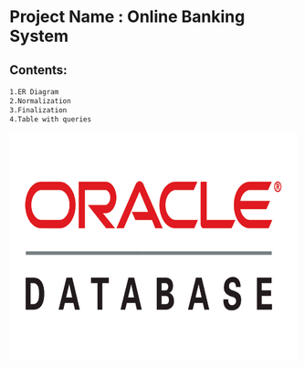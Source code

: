 # Project Name : Online Banking System
## Contents: 
    1.ER Diagram
    2.Normalization
    3.Finalization
    4.Table with queries

<img src="./img/db.PNG" height ="400"
width="700"
title="oracle database">

